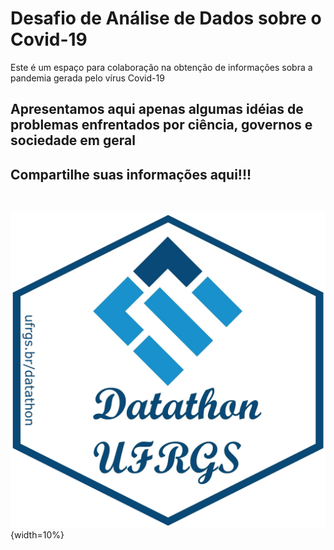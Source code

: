 # Desafio de Análise de Dados sobre o Covid-19

Este é um espaço para colaboração na obtenção de informações sobra a pandemia gerada pelo vírus Covid-19

## Apresentamos aqui apenas algumas idéias de problemas enfrentados por ciência, governos e sociedade em geral

## Compartilhe suas informações aqui!!!



&nbsp;

![](Logo_dthon3.jpg){width=10%}